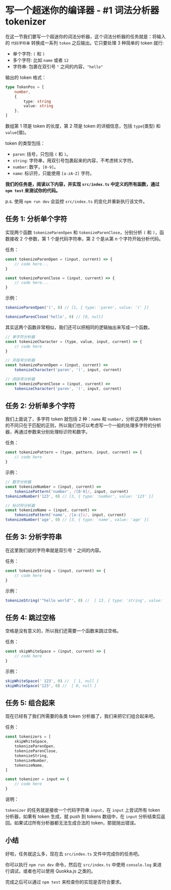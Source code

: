 # 写一个超迷你的编译器 - #1 词法分析器 tokenizer

在这一节我们要写一个超迷你的词法分析器，这个词法分析器的任务就是：将输入的 `代码字符串` 转换成一系列 `token` 之后输出。它只要处理 3 种简单的 token 就行:

-   单个字符: `(` 和 `)`
-   多个字符: 比如 `name` 或者 `12`
-   字符串: 包裹在双引号 `"` 之间的内容，`"hello"`

输出的 token 格式：

```ts
type TokenPos = [
    number,
    {
        type: string
        value: string
    },
]
```

数组第 1 项是 token 的长度，第 2 项是 token 的详细信息，包括 `type`(类型) 和 `value`(值)。

token 的类型包括：

-   `paren`: 括号，只包括 `(` 和 `)`。
-   `string`: 字符串，用双引号包裹起来的内容，不考虑转义字符。
-   `number`: 数字，`[0-9]`。
-   `name`: 标识符，只能使用 `[a-zA-Z]` 字符。

**我们的任务是，阅读以下内容，并实现 `src/index.ts` 中定义的所有函数，通过 `npm test` 来测试你的代码。**

p.s. 使用 `npm run dev` 会监控 `src/index.ts` 的变化并重新执行该文件。

## 任务 1: 分析单个字符

实现两个函数 `tokenizeParenOpen` 和 `tokenizeParenClose`，分别分析 `(` 和 `)`，函数接收 2 个参数，第 1 个是代码字符串，第 2 个是从第 n 个字符开始分析代码。

任务：

```js
const tokenizeParenOpen = (input, current) => {
    // code here...
}

const tokenizeParenClose = (input, current) => {
    // code here...
}
```

示例：

```js
tokenizeParenOpen('(', 0) // [1, { type: 'paren', value: '(' }]

tokenizeParenClose('hello', 0) // [0, null]
```

其实这两个函数非常相似，我们还可以把相同的逻辑抽出来写成一个函数。

```js
// 单字符分析器
const tokenizeCharacter = (type, value, input, current) => {
    // code here
}

// 开括号分析器
const tokenizeParenOpen = (input, current) =>
    tokenizeCharacter('paren', '(', input, current)

// 闭括号分析器
const tokenizeParenClose = (input, current) =>
    tokenizeCharacter('paren', ')', input, current)
```

## 任务 2: 分析单多个字符

我们上面说了，多字符 token 就包括 2 种：`name` 和 `number`，分析这两种 token 的不同只在于匹配的正则，所以我们也可以考虑写一个一般的处理多字符的分析器，再通过参数来分别处理标识符和数字。

任务：

```js
const tokenizePattern = (type, pattern, input, current) => {
    // code here
}
```

示例：

```js
// 数字分析器
const tokenizeNumber = (input, current) =>
    tokenizePattern('number', /[0-9]/, input, current)
tokenizeNumber('123', 0) // [3, { type: 'number', value: '123' }]

// 标识符分析器
const tokenizeName = (input, current) =>
    tokenizePattern('name', /[a-z]i/, input, current)
tokenizeNumber('age', 0) // [3, { type: 'name', value: 'age' }]
```

## 任务 3: 分析字符串

在这里我们说的字符串就是双引号 `"` 之间的内容。

任务：

```js
const tokenizeString = (input, current) => {
    // code here
}
```

示例：

```js
tokenizeString('"hello world"', 0) //  [ 13, { type: 'string', value: 'hello world' } ]
```

## 任务 4: 跳过空格

空格是没有意义的，所以我们还需要一个函数来跳过空格。

任务：

```js
const skipWhiteSpace = (input, current) => {
    // code here
}
```

示例：

```js
skipWhiteSpace(' 123', 0) //  [ 1, null ]
skipWhiteSpace('123', 0) //  [ 0, null ]
```

## 任务 5: 组合起来

现在已经有了我们所需要的各类 token 分析器了，我们来把它们组合起来吧。

任务：

```js
const tokenizers = [
    skipWhiteSpace,
    tokenizeParenOpen,
    tokenizeParenClose,
    tokenizeString,
    tokenizeNumber,
    tokenizeName,
]

const tokenizer = input => {
    // code here
}
```

说明：

`tokenizer` 的任务就是接收一个代码字符串 `input`，在 `input` 上尝试所有 token 分析器，如果有 token 生成，就 push 到 tokens 数组中，在 `input` 分析结束后返回。如果试过所有分析器都无法生成合法的 token，那就抛出错误。

## 小结

好啦，任务就这么多，现在去 `src/index.ts` 文件中完成你的任务吧。

你可以执行 `npm run dev` 命令，然后在 `src/index.ts` 中使用 `console.log` 来进行调试，或者也可以使用 Quokka.js 之类的。

完成之后可以通过 `npm test` 来检查你的实现是否符合要求。
